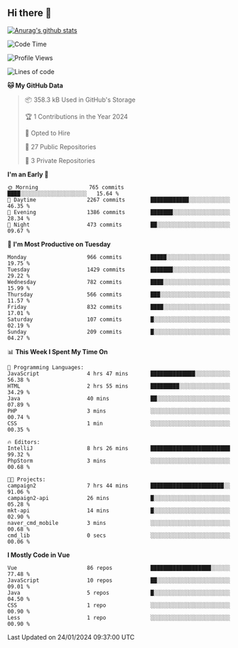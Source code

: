 ## Hi there 👋

[![Anurag's github stats](https://github-readme-stats.vercel.app/api?username=Songwonseok)](https://github.com/anuraghazra/github-readme-stats)



<!--START_SECTION:waka-->
![Code Time](http://img.shields.io/badge/Code%20Time-2%2C646%20hrs%2030%20mins-blue)

![Profile Views](http://img.shields.io/badge/Profile%20Views-2-blue)

![Lines of code](https://img.shields.io/badge/From%20Hello%20World%20I%27ve%20Written-34.8%20million%20lines%20of%20code-blue)

**🐱 My GitHub Data** 

> 📦 358.3 kB Used in GitHub's Storage 
 > 
> 🏆 1 Contributions in the Year 2024
 > 
> 💼 Opted to Hire
 > 
> 📜 27 Public Repositories 
 > 
> 🔑 3 Private Repositories 
 > 
**I'm an Early 🐤** 

```text
🌞 Morning                765 commits         ████░░░░░░░░░░░░░░░░░░░░░   15.64 % 
🌆 Daytime                2267 commits        ████████████░░░░░░░░░░░░░   46.35 % 
🌃 Evening                1386 commits        ███████░░░░░░░░░░░░░░░░░░   28.34 % 
🌙 Night                  473 commits         ██░░░░░░░░░░░░░░░░░░░░░░░   09.67 % 
```
📅 **I'm Most Productive on Tuesday** 

```text
Monday                   966 commits         █████░░░░░░░░░░░░░░░░░░░░   19.75 % 
Tuesday                  1429 commits        ███████░░░░░░░░░░░░░░░░░░   29.22 % 
Wednesday                782 commits         ████░░░░░░░░░░░░░░░░░░░░░   15.99 % 
Thursday                 566 commits         ███░░░░░░░░░░░░░░░░░░░░░░   11.57 % 
Friday                   832 commits         ████░░░░░░░░░░░░░░░░░░░░░   17.01 % 
Saturday                 107 commits         █░░░░░░░░░░░░░░░░░░░░░░░░   02.19 % 
Sunday                   209 commits         █░░░░░░░░░░░░░░░░░░░░░░░░   04.27 % 
```


📊 **This Week I Spent My Time On** 

```text
💬 Programming Languages: 
JavaScript               4 hrs 47 mins       ██████████████░░░░░░░░░░░   56.38 % 
HTML                     2 hrs 55 mins       █████████░░░░░░░░░░░░░░░░   34.29 % 
Java                     40 mins             ██░░░░░░░░░░░░░░░░░░░░░░░   07.89 % 
PHP                      3 mins              ░░░░░░░░░░░░░░░░░░░░░░░░░   00.74 % 
CSS                      1 min               ░░░░░░░░░░░░░░░░░░░░░░░░░   00.35 % 

🔥 Editors: 
IntelliJ                 8 hrs 26 mins       █████████████████████████   99.32 % 
PhpStorm                 3 mins              ░░░░░░░░░░░░░░░░░░░░░░░░░   00.68 % 

🐱‍💻 Projects: 
campaign2                7 hrs 44 mins       ███████████████████████░░   91.06 % 
campaign2-api            26 mins             █░░░░░░░░░░░░░░░░░░░░░░░░   05.28 % 
mkt-api                  14 mins             █░░░░░░░░░░░░░░░░░░░░░░░░   02.90 % 
naver_cmd_mobile         3 mins              ░░░░░░░░░░░░░░░░░░░░░░░░░   00.68 % 
cmd_lib                  0 secs              ░░░░░░░░░░░░░░░░░░░░░░░░░   00.06 % 
```

**I Mostly Code in Vue** 

```text
Vue                      86 repos            ███████████████████░░░░░░   77.48 % 
JavaScript               10 repos            ██░░░░░░░░░░░░░░░░░░░░░░░   09.01 % 
Java                     5 repos             █░░░░░░░░░░░░░░░░░░░░░░░░   04.50 % 
CSS                      1 repo              ░░░░░░░░░░░░░░░░░░░░░░░░░   00.90 % 
Less                     1 repo              ░░░░░░░░░░░░░░░░░░░░░░░░░   00.90 % 
```




 Last Updated on 24/01/2024 09:37:00 UTC
<!--END_SECTION:waka-->
